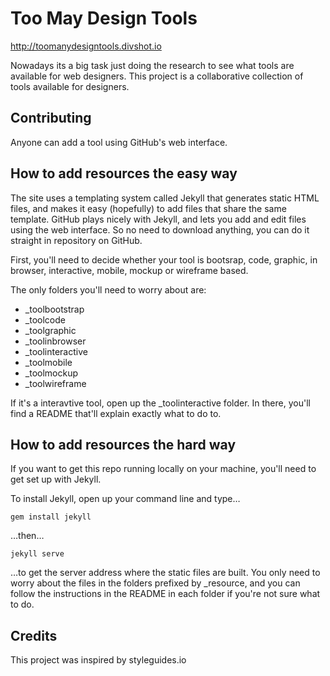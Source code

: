 # Too May Design Tools

http://toomanydesigntools.divshot.io

Nowadays its a big task just doing the research to see what tools are available for web designers. This project is a collaborative collection of tools available for designers.


## Contributing
 
Anyone can add a tool using GitHub's web interface.


## How to add resources the easy way

The site uses a templating system called Jekyll that generates static HTML files, and makes it easy (hopefully) to add files that share the same template. GitHub plays nicely with Jekyll, and lets you add and edit files using the web interface. So no need to download anything, you can do it straight in repository on GitHub.

First, you'll need to decide whether your tool is bootsrap, code, graphic, in browser, interactive, mobile, mockup or wireframe based.

The only folders you'll need to worry about are:

* _toolbootstrap
* _toolcode
* _toolgraphic
* _toolinbrowser
* _toolinteractive
* _toolmobile
* _toolmockup
* _toolwireframe

If it's a interavtive tool, open up the _toolinteractive folder. In there, you'll find a README that'll explain exactly what to do to.


## How to add resources the hard way

If you want to get this repo running locally on your machine, you'll need to get set up with Jekyll.

To install Jekyll, open up your command line and type…

```
gem install jekyll
```

…then…

```
jekyll serve
```

…to get the server address where the static files are built. You only need to worry about the files in the folders prefixed by _resource, and you can follow the instructions in the README in each folder if you're not sure what to do.


## Credits
 
This project was inspired by styleguides.io
